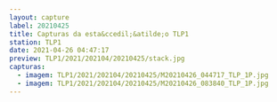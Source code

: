 ```yaml
---
layout: capture
label: 20210425
title: Capturas da esta&ccedil;&atilde;o TLP1
station: TLP1
date: 2021-04-26 04:47:17
preview: TLP1/2021/202104/20210425/stack.jpg
capturas:
  - imagem: TLP1/2021/202104/20210425/M20210426_044717_TLP_1P.jpg
  - imagem: TLP1/2021/202104/20210425/M20210426_083840_TLP_1P.jpg
---
```

